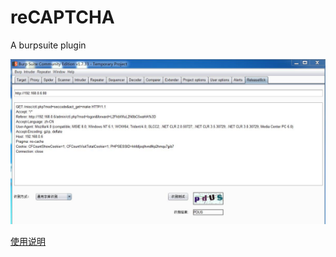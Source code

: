 # reCAPTCHA
A burpsuite plugin 

![main](https://github.com/Releasel0ck/reCAPTCHA/blob/master/show.jpg "main")

[使用说明](http://www.freebuf.com/articles/web/168679.html)
